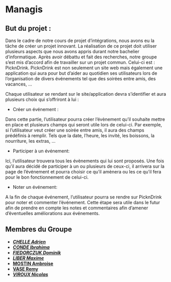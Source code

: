 # Managis

## But du projet :

Dans le cadre de notre cours de projet d’intégrations, nous avons eu la tâche de créer un projet innovant. La réalisation de ce projet doit utiliser plusieurs aspects que nous avons appris durant notre bachelier d’informatique. Après avoir débattu et fait des recherches, notre groupe s’est mis d’accord afin de travailler sur un projet commun. Celui-ci est : PicknDrink.
PicknDrink est non seulement un site web mais également une application qui aura pour but d’aider au quotidien ses utilisateurs lors de l’organisation de divers événements tel que des soirées entre amis, des vacances, … 

Chaque utilisateur se rendant sur le site/application devra s’identifier et aura plusieurs choix qui s’offriront à lui :
*	Créer un événement :  

Dans cette partie, l’utilisateur pourra créer l’évènement qu’il souhaite mettre en place et plusieurs champs qui seront utile lors de celui-ci. 
Par exemple, si l’utilisateur veut créer une soirée entre amis, il aura des champs prédéfinis à remplir. Tels que la date, l’heure, les invité, les boissons, la nourriture, les extras, …

*	Participer à un événement:  

Ici, l’utilisateur trouvera tous les évènements qui lui sont proposés. Une fois qu’il aura décidé de participer à un ou plusieurs de ceux-ci, il arrivera sur la page de l’événement et pourra choisir ce qu’il amènera ou les ce qu’il fera pour le bon fonctionnement de celui-ci.

*	Noter un événement:  

A la fin de chaque événement, l’utilisateur pourra se rendre sur PicknDrink pour noter et commenter l’événement. Cette étape sera utile dans le futur afin de prendre en compte les notes et commentaires afin d’amener d’éventuelles améliorations aux événements.


## Membres du Groupe 

- [_**CHELLE Adrien**_](https://github.com/ATHOOS)
- [_**CONDE Ibrahima**_](https://github.com/Ibra-Yves)
- [_**FIEDORCZUK Dominik**_](https://github.com/domad007) 
- [_**LIBER Maxime**_](https://github.com/LiberTMx)
- [ **MOSTIN Ambroise**](https://github.com/amostin)
- [ **VASE Remy**](https://github.com/RemyVase)
- [_**VIROUX Nicolas**_](https://github.com/VirouxNicolas) 


